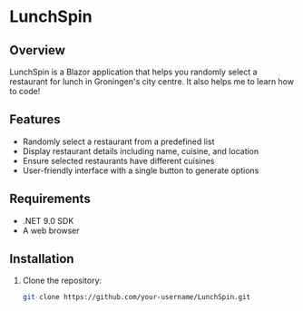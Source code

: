 # LunchSpin

## Overview
LunchSpin is a Blazor application that helps you randomly select a restaurant for lunch in Groningen's city centre. It also helps me to learn how to code!

## Features
- Randomly select a restaurant from a predefined list
- Display restaurant details including name, cuisine, and location
- Ensure selected restaurants have different cuisines
- User-friendly interface with a single button to generate options

## Requirements
- .NET 9.0 SDK
- A web browser

## Installation
1. Clone the repository:
   ```sh
   git clone https://github.com/your-username/LunchSpin.git